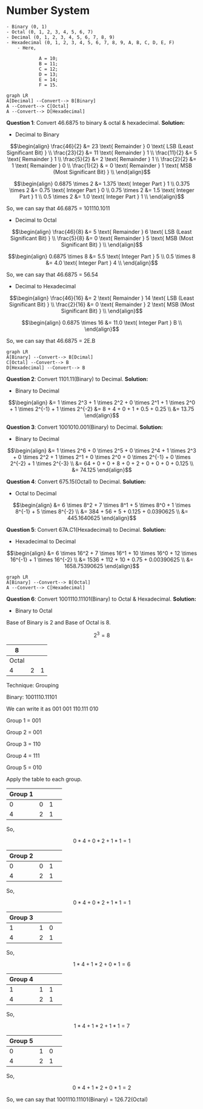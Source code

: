 
# Number System

    - Binary (0, 1)
    - Octal (0, 1, 2, 3, 4, 5, 6, 7)
    - Decimal (0, 1, 2, 3, 4, 5, 6, 7, 8, 9)
    - Hexadecimal (0, 1, 2, 3, 4, 5, 6, 7, 8, 9, A, B, C, D, E, F)
        - Here, 
                
                A = 10;
                B = 11;
                C = 12;
                D = 13;
                E = 14;
                F = 15.

```mermaid
graph LR
A[Decimal] --Convert--> B[Binary]
A --Convert--> C[Octal]
A --Convert--> D[Hexadecimal]
```

**Question 1**: Convert 46.6875 to binary & octal & hexadecimal.
**Solution:**
- Decimal to Binary

```math
\begin{align}
\frac{46}{2} &= 23 \text{ Remainder } 0 \text{ LSB (Least Significant Bit) } \\
\frac{23}{2} &= 11 \text{ Remainder } 1 \\
\frac{11}{2} &= 5 \text{ Remainder } 1 \\
\frac{5}{2} &= 2 \text{ Remainder } 1 \\
\frac{2}{2} &= 1 \text{ Remainder } 0 \\
\frac{1}{2} & = 0 \text{ Remainder } 1 \text{ MSB (Most Significant Bit) } \\
\end{align}
```

```math
\begin{align}
0.6875 \times 2 &= 1.375 \text{ Integer Part } 1 \\
0.375 \times 2 &= 0.75 \text{ Integer Part } 0 \\
0.75 \times 2 &= 1.5 \text{ Integer Part } 1 \\
0.5 \times 2 &= 1.0 \text{ Integer Part } 1 \\
\end{align}
```

So, we can say that 46.6875 = 101110.1011

- Decimal to Octal

```math
\begin{align}
\frac{46}{8} &= 5 \text{ Remainder } 6 \text{ LSB (Least Significant Bit) } \\
\frac{5}{8} &= 0 \text{ Remainder } 5 \text{ MSB (Most Significant Bit) } \\
\end{align}
```

```math
\begin{align}
0.6875 \times 8 &= 5.5 \text{ Integer Part } 5 \\
0.5 \times 8 &= 4.0 \text{ Integer Part } 4 \\
\end{align}
```

So, we can say that 46.6875 = 56.54

- Decimal to Hexadecimal

```math
\begin{align}
\frac{46}{16} &= 2 \text{ Remainder } 14 \text{ LSB (Least Significant Bit) } \\
\frac{2}{16} &= 0 \text{ Remainder } 2 \text{ MSB (Most Significant Bit) } \\
\end{align}
```

```math
\begin{align}
0.6875 \times 16 &= 11.0 \text{ Integer Part } B \\
\end{align}
```

So, we can say that 46.6875 = 2E.B

```mermaid
graph LR
A[Binary] --Convert--> B[Dcimal]
C[Octal] --Convert--> B
D[Hexadecimal] --Convert--> B
```

**Question 2**: Convert 1101.11(Binary) to Decimal.
**Solution:**
- Binary to Decimal

```math
\begin{align}
&= 1 \times 2^3 + 1 \times 2^2 + 0 \times 2^1 + 1 \times 2^0 + 1 \times 2^{-1} + 1 \times 2^{-2} 
&= 8 + 4 + 0 + 1 + 0.5 + 0.25 \\
&= 13.75
\end{align}
```
**Question 3**: Convert 1001010.001(Binary) to Decimal.
**Solution:**
- Binary to Decimal

```math
\begin{align}
&= 1 \times 2^6 + 0 \times 2^5 + 0 \times 2^4 + 1 \times 2^3 + 0 \times 2^2 + 1 \times 2^1 + 0 \times 2^0 + 0 \times 2^{-1} + 0 \times 2^{-2} + 1 \times 2^{-3} \\
&= 64 + 0 + 0 + 8 + 0 + 2 + 0 + 0 + 0 + 0.125 \\
&= 74.125
\end{align}
```
**Question 4**: Convert 675.15(Octal) to Decimal.
**Solution:**
- Octal to Decimal

```math
\begin{align}
&= 6 \times 8^2 + 7 \times 8^1 + 5 \times 8^0 + 1 \times 8^{-1} + 5 \times 8^{-2} \\
&= 384 + 56 + 5 + 0.125 + 0.0390625 \\
&= 445.1640625
\end{align}
```
**Question 5**: Convert 67A.C1(Hexadecimal) to Decimal.
**Solution:**
- Hexadecimal to Decimal

```math
\begin{align}
&= 6 \times 16^2 + 7 \times 16^1 + 10 \times 16^0 + 12 \times 16^{-1} + 1 \times 16^{-2} \\
&= 1536 + 112 + 10 + 0.75 + 0.00390625 \\
&= 1658.75390625
\end{align}
```
```mermaid
graph LR
A[Binary] --Convert--> B[Octal]
A --Convert--> C[Hexadecimal]
```

**Question 6**: Convert 1001110.11101(Binary) to Octal & Hexadecimal.
**Solution:**
- Binary to Octal

Base of Binary is 2 and Base of Octal is 8.

```math
2^3 = 8
```

| 8 | | |
|---|--|--|
| Octal | | |
| 4 | 2 | 1 |

Technique: Grouping

Binary: 1001110.11101

We can write it as 001 001 110.111 010

Group 1 = 001

Group 2 = 001

Group 3 = 110

Group 4 = 111

Group 5 = 010

Apply the table to each group.

|Group 1 | | | |
|--------|-|-|-|
| 0 | 0 | 1 | |
| 4 | 2 | 1 | |

So, 
```math
0 * 4 + 0 * 2 + 1 * 1 = 1
```

|Group 2 | | | |
|--------|-|-|-|
| 0 | 0 | 1 | |
| 4 | 2 | 1 | |

So, 
```math
0*4 + 0*2 + 1*1 = 1
```

|Group 3 | | | |
|--------|-|-|-|
| 1 | 1 | 0 | |
| 4 | 2 | 1 | |

So, 
```math
1*4 + 1*2 + 0*1 = 6
```

|Group 4 | | | |
|--------|-|-|-|
| 1 | 1 | 1 | |
| 4 | 2 | 1 | |

So,
```math
1*4 + 1*2 + 1*1 = 7
```

|Group 5 | | | |
|--------|-|-|-|
| 0 | 1 | 0 | |
| 4 | 2 | 1 | |

So, 
```math
0*4 + 1*2 + 0*1 = 2
```

So, we can say that 1001110.11101(Binary) = 126.72(Octal)

